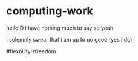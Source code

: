 # computing-work
hello:D i have nothing much to say so yeah 

i solemnly swear that i am up to no good (yes i do)

#flexbilityisfreedom
